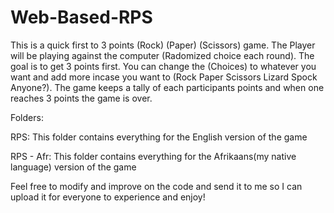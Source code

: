 # Web-Based-RPS

This is a quick first to 3 points (Rock) (Paper) (Scissors) game. The Player will be playing against the computer (Radomized choice each round). The goal is to get 3 points first. You can change the (Choices) to whatever you want and add more incase you want to (Rock Paper Scissors Lizard Spock Anyone?). The game keeps a tally of each participants points and when one reaches 3 points the game is over. 

Folders:

RPS: This folder contains everything for the English version of the game

RPS - Afr: This folder contains everything for the Afrikaans(my native language) version of the game

Feel free to modify and improve on the code and send it to me so I can upload it for everyone to experience and enjoy!
